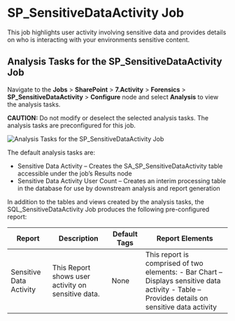 # SP_SensitiveDataActivity Job

This job highlights user activity involving sensitive data and provides details on who is
interacting with your environments sensitive content.

## Analysis Tasks for the SP_SensitiveDataActivity Job

Navigate to the **Jobs** > **SharePoint** > **7.Activity** > **Forensics** >
**SP_SensitiveDataActivity** > **Configure** node and select **Analysis** to view the analysis
tasks.

**CAUTION:** Do not modify or deselect the selected analysis tasks. The analysis tasks are
preconfigured for this job.

![Analysis Tasks for the SP_SensitiveDataActivity Job](/img/product_docs/accessanalyzer/12.0/solutions/filesystem/activity/suspiciousactivity/sensitivedataactivityanalysis.webp)

The default analysis tasks are:

- Sensitive Data Activity – Creates the SA_SP_SensitiveDataActivity table accessible under the job’s
  Results node
- Sensitive Data Activity User Count – Creates an interim processing table in the database for use
  by downstream analysis and report generation

In addition to the tables and views created by the analysis tasks, the SQL_SensitiveDataActivity Job
produces the following pre-configured report:

| Report                  | Description                                        | Default Tags | Report Elements                                                                                                                                |
| ----------------------- | -------------------------------------------------- | ------------ | ---------------------------------------------------------------------------------------------------------------------------------------------- |
| Sensitive Data Activity | This Report shows user activity on sensitive data. | None         | This report is comprised of two elements: - Bar Chart – Displays sensitive data activity - Table – Provides details on sensitive data activity |
